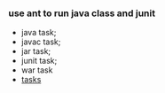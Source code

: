 ### use ant to run java class and junit

- java task;
- javac task;
- jar task;
- junit task;
- war task
- [tasks](https://ant.apache.org/manual/Tasks/)
